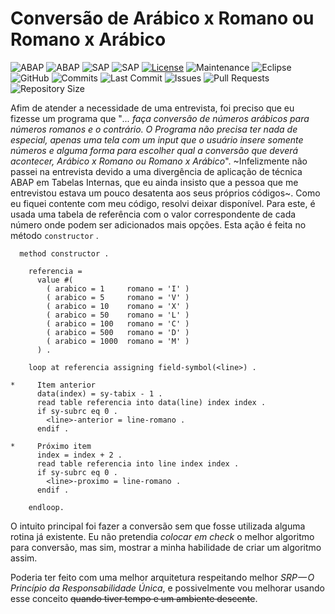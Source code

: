 # Conversão de Arábico x Romano ou Romano x Arábico #

![ABAP](https://img.shields.io/badge/ABAP-0061AF?style=for-the-badge&logo=sap&logoColor=white)
![ABAP](https://img.shields.io/badge/ABAP-0A9EDC?style=flat&logo=sap&logoColor=white)
![SAP](https://img.shields.io/badge/SAP-0FAAFF?style=for-the-badge&logo=sap&logoColor=white)
![SAP](https://img.shields.io/badge/SAP-000000?style=flat&logo=sap&logoColor=white)
[![License](https://img.shields.io/badge/License-MIT-green.svg)](LICENSE)
![Maintenance](https://img.shields.io/badge/Maintained%3F-yes-green.svg)
![Eclipse](https://img.shields.io/badge/Eclipse%20ADT-2C2255?style=flat&logo=eclipse&logoColor=white)
![GitHub](https://img.shields.io/badge/GitHub-100000?style=for-the-badge&logo=github&logoColor=white)
![Commits](https://img.shields.io/github/commit-activity/m/EdmilsonNascimento/Romano)
![Last Commit](https://img.shields.io/github/last-commit/EdmilsonNascimento/Romano)
![Issues](https://img.shields.io/github/issues/EdmilsonNascimento/Romano)
![Pull Requests](https://img.shields.io/github/issues-pr/EdmilsonNascimento/Romano)
![Repository Size](https://img.shields.io/github/repo-size/EdmilsonNascimento/Romano)

Afim de atender a necessidade de uma entrevista, foi preciso que eu fizesse um programa que "_... faça conversão de números arábicos para números romanos e o contrário. O Programa não precisa ter nada de especial, apenas uma tela com um input que o usuário insere somente números e alguma forma para escolher qual a conversão que deverá acontecer, Arábico x Romano ou Romano x Arábico_". ~Infelizmente não passei na entrevista devido a uma divergência de aplicação de técnica ABAP em Tabelas Internas, que eu ainda insisto que a pessoa que me entrevistou estava um pouco desatenta aos seus próprios códigos~. Como eu fiquei contente com meu código, resolvi deixar disponível. Para este, é usada uma tabela de referência com o valor correspondente de cada número onde podem ser adicionados mais opções. Esta ação é feita no método `constructor` .

```abap
  method constructor .

    referencia =
      value #(
        ( arabico = 1     romano = 'I' )
        ( arabico = 5     romano = 'V' )
        ( arabico = 10    romano = 'X' )
        ( arabico = 50    romano = 'L' )
        ( arabico = 100   romano = 'C' )
        ( arabico = 500   romano = 'D' )
        ( arabico = 1000  romano = 'M' )
      ) .

    loop at referencia assigning field-symbol(<line>) .

*     Item anterior
      data(index) = sy-tabix - 1 .
      read table referencia into data(line) index index .
      if sy-subrc eq 0 .
        <line>-anterior = line-romano .
      endif .

*     Próximo item
      index = index + 2 .
      read table referencia into line index index .
      if sy-subrc eq 0 .
        <line>-proximo = line-romano .
      endif .

    endloop.
```

O intuito principal foi fazer a conversão sem que fosse utilizada alguma rotina já existente. Eu não pretendia _colocar em check_ o melhor algoritmo para conversão, mas sim, mostrar a minha habilidade de criar um algoritmo assim.
 
Poderia ter feito com uma melhor arquitetura respeitando melhor _SRP — O Princípio da Responsabilidade Única_, e possivelmente vou melhorar usando esse conceito ~~quando tiver tempo e um ambiente descente~~.
